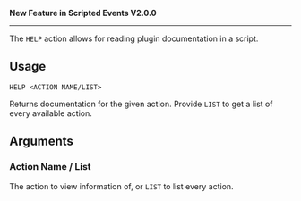 **New Feature in Scripted Events V2.0.0**
***
The `HELP` action allows for reading plugin documentation in a script.

## Usage
```
HELP <ACTION NAME/LIST>
```
Returns documentation for the given action. Provide `LIST` to get a list of every available action.

## Arguments
### Action Name / List
The action to view information of, or `LIST` to list every action.